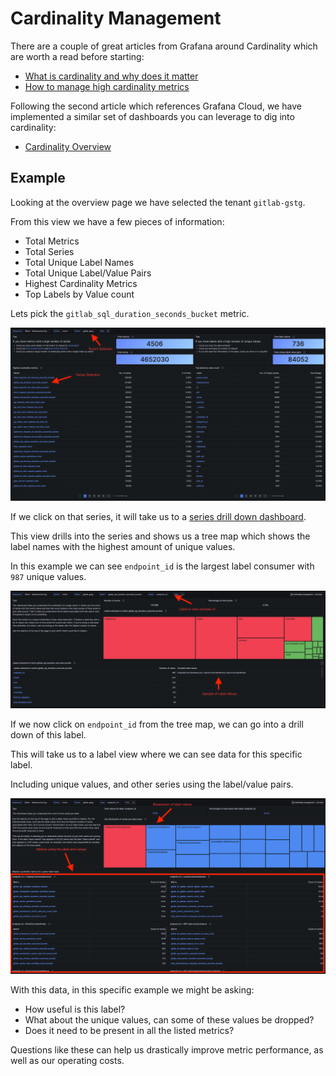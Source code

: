 # Cardinality Management

There are a couple of great articles from Grafana around Cardinality which are worth a read before starting:

- [What is cardinality and why does it matter](https://grafana.com/blog/2022/02/15/what-are-cardinality-spikes-and-why-do-they-matter/)
- [How to manage high cardinality metrics](https://grafana.com/blog/2022/10/20/how-to-manage-high-cardinality-metrics-in-prometheus-and-kubernetes/)

Following the second article which references Grafana Cloud, we have implemented a similar set of dashboards you can leverage to dig into cardinality:

- [Cardinality Overview](https://dashboards.gitlab.net/d/cardinality-management/mimir-cardinality-overview?orgId=1)

## Example

Looking at the overview page we have selected the tenant `gitlab-gstg`.

From this view we have a few pieces of information:

- Total Metrics
- Total Series
- Total Unique Label Names
- Total Unique Label/Value Pairs
- Highest Cardinality Metrics
- Top Labels by Value count

Lets pick the `gitlab_sql_duration_seconds_bucket` metric.

![cardinality-overview](./img/cardinality-overview.png)

If we click on that series, it will take us to a [series drill down dashboard](https://dashboards.gitlab.net/d/cardinality-management-metrics-detail/mimir-cardinality-metrics?var-metric=gitlab_sql_duration_seconds_bucket&var-tenant=gitlab-gprd&orgId=1).

This view drills into the series and shows us a tree map which shows the label names with the highest amount of unique values.

In this example we can see `endpoint_id` is the largest label consumer with `987` unique values.

![cardinality-metrics](./img/cardinality-metrics.png)

If we now click on `endpoint_id` from the tree map, we can go into a drill down of this label.

This will take us to a label view where we can see data for this specific label.

Including unique values, and other series using the label/value pairs.

![cardinality-labels](./img/cardinality-labels.png)

With this data, in this specific example we might be asking:

- How useful is this label?
- What about the unique values, can some of these values be dropped?
- Does it need to be present in all the listed metrics?

Questions like these can help us drastically improve metric performance, as well as our operating costs.

